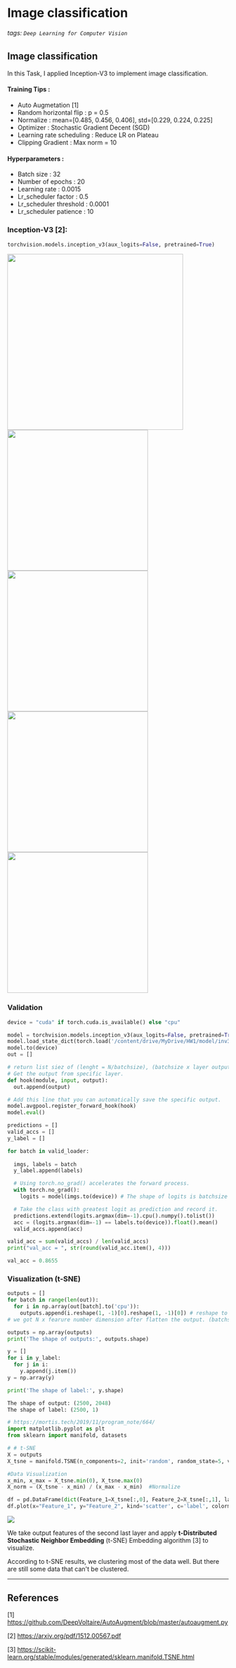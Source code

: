 # Image classification

###### tags: `Deep Learning for Computer Vision`

## Image classification

In this Task, I applied Inception-V3 to implement image classification.

#### Training Tips :
* Auto Augmetation [1]
* Random horizontal flip : p = 0.5
* Normalize : mean=[0.485, 0.456, 0.406], std=[0.229, 0.224, 0.225]
* Optimizer : Stochastic Gradient Decent (SGD)
* Learning rate scheduling : Reduce LR on Plateau
* Clipping Gradient : Max norm = 10



#### Hyperparameters :
* Batch size : 32
* Number of epochs : 20
* Learning rate : 0.0015
* Lr_scheduler factor : 0.5
* Lr_scheduler threshold : 0.0001
* Lr_scheduler patience : 10


### Inception-V3 [2]:

``` python
torchvision.models.inception_v3(aux_logits=False, pretrained=True)
```

<img src="https://i.imgur.com/4AjMo50.png" width="400"/>
<img src="https://i.imgur.com/z0nl7FG.png" width="320"/>
<img src="https://i.imgur.com/obJFBdx.png" width="320"/>
<img src="https://i.imgur.com/C4uUnBz.png" width="320"/>
<img src="https://i.imgur.com/PWUZm8r.png" width="320"/>



### Validation
``` python
device = "cuda" if torch.cuda.is_available() else "cpu"

model = torchvision.models.inception_v3(aux_logits=False, pretrained=True)
model.load_state_dict(torch.load('/content/drive/MyDrive/HW1/model/inv3.pth'))
model.to(device)
out = []

# return list siez of (lenght = N/batchsize), (batchsize x layer output dimension) on every list item.  
# Get the output from specific layer.
def hook(module, input, output):
  out.append(output) 

# Add this line that you can automatically save the specific output.
model.avgpool.register_forward_hook(hook) 
model.eval()

predictions = []
valid_accs = []
y_label = []

for batch in valid_loader:
   
  imgs, labels = batch
  y_label.append(labels)

  # Using torch.no_grad() accelerates the forward process.
  with torch.no_grad():
    logits = model(imgs.to(device)) # The shape of logits is batchsize x layer output dimension.

  # Take the class with greatest logit as prediction and record it.
  predictions.extend(logits.argmax(dim=-1).cpu().numpy().tolist())
  acc = (logits.argmax(dim=-1) == labels.to(device)).float().mean()
  valid_accs.append(acc)

valid_acc = sum(valid_accs) / len(valid_accs)
print("val_acc = ", str(round(valid_acc.item(), 4)))
```

``` python
val_acc = 0.8655
```


### Visualization (t-SNE)
``` python
outputs = []
for batch in range(len(out)):
  for i in np.array(out[batch].to('cpu')):
    outputs.append(i.reshape(1, -1)[0].reshape(1, -1)[0]) # reshape to 1 x dimension
# we got N x fearure number dimension after flatten the output. (batchsize shape)

outputs = np.array(outputs)
print('The shape of outputs:', outputs.shape)

y = []
for i in y_label:
  for j in i:
    y.append(j.item())
y = np.array(y)

print('The shape of label:', y.shape)
```
``` python
The shape of output: (2500, 2048)
The shape of label: (2500, 1)
```

``` python
# https://mortis.tech/2019/11/program_note/664/
import matplotlib.pyplot as plt
from sklearn import manifold, datasets

# # t-SNE
X = outputs
X_tsne = manifold.TSNE(n_components=2, init='random', random_state=5, verbose=1, n_iter=2000).fit_transform(X)

#Data Visualization
x_min, x_max = X_tsne.min(0), X_tsne.max(0)
X_norm = (X_tsne - x_min) / (x_max - x_min)  #Normalize

df = pd.DataFrame(dict(Feature_1=X_tsne[:,0], Feature_2=X_tsne[:,1], label=y))
df.plot(x="Feature_1", y="Feature_2", kind='scatter', c='label', colormap='viridis', figsize=(20,20))
```
![](https://i.imgur.com/CJokRxE.png)

We take output features of the second last layer and apply **t-Distributed Stochastic Neighbor Embedding** (t-SNE) Embedding algorithm [3] to visualize. 

According to t-SNE results, we clustering most of the data well. But there are still some data that can't be clustered.


---




## References
[1] https://github.com/DeepVoltaire/AutoAugment/blob/master/autoaugment.py

[2] https://arxiv.org/pdf/1512.00567.pdf

[3] https://scikit-learn.org/stable/modules/generated/sklearn.manifold.TSNE.html
